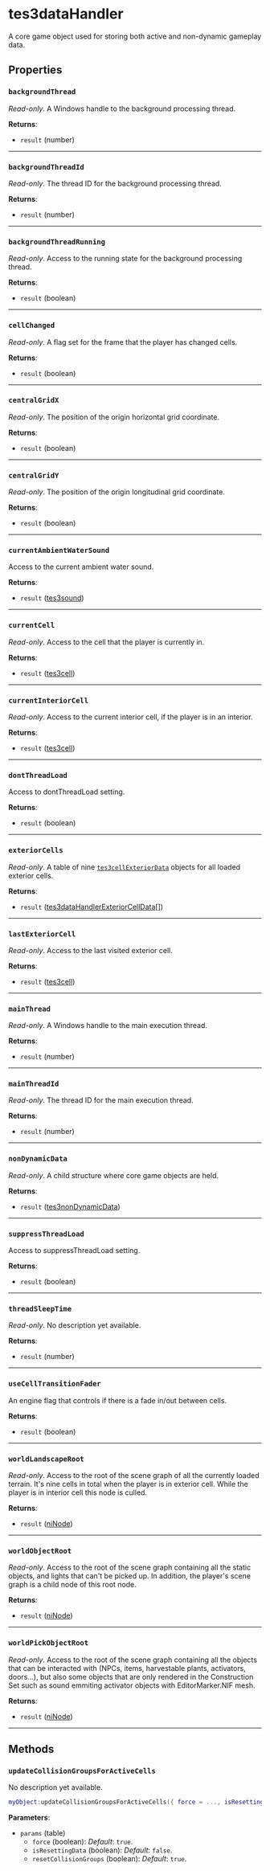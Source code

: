 # tes3dataHandler
<div class="search_terms" style="display: none">tes3datahandler, datahandler</div>

<!---
	This file is autogenerated. Do not edit this file manually. Your changes will be ignored.
	More information: https://github.com/MWSE/MWSE/tree/master/docs
-->

A core game object used for storing both active and non-dynamic gameplay data.

## Properties

### `backgroundThread`
<div class="search_terms" style="display: none">backgroundthread</div>

*Read-only*. A Windows handle to the background processing thread.

**Returns**:

* `result` (number)

***

### `backgroundThreadId`
<div class="search_terms" style="display: none">backgroundthreadid</div>

*Read-only*. The thread ID for the background processing thread.

**Returns**:

* `result` (number)

***

### `backgroundThreadRunning`
<div class="search_terms" style="display: none">backgroundthreadrunning</div>

*Read-only*. Access to the running state for the background processing thread.

**Returns**:

* `result` (boolean)

***

### `cellChanged`
<div class="search_terms" style="display: none">cellchanged</div>

*Read-only*. A flag set for the frame that the player has changed cells.

**Returns**:

* `result` (boolean)

***

### `centralGridX`
<div class="search_terms" style="display: none">centralgridx</div>

*Read-only*. The position of the origin horizontal grid coordinate.

**Returns**:

* `result` (boolean)

***

### `centralGridY`
<div class="search_terms" style="display: none">centralgridy</div>

*Read-only*. The position of the origin longitudinal grid coordinate.

**Returns**:

* `result` (boolean)

***

### `currentAmbientWaterSound`
<div class="search_terms" style="display: none">currentambientwatersound</div>

Access to the current ambient water sound.

**Returns**:

* `result` ([tes3sound](../../types/tes3sound))

***

### `currentCell`
<div class="search_terms" style="display: none">currentcell</div>

*Read-only*. Access to the cell that the player is currently in.

**Returns**:

* `result` ([tes3cell](../../types/tes3cell))

***

### `currentInteriorCell`
<div class="search_terms" style="display: none">currentinteriorcell</div>

*Read-only*. Access to the current interior cell, if the player is in an interior.

**Returns**:

* `result` ([tes3cell](../../types/tes3cell))

***

### `dontThreadLoad`
<div class="search_terms" style="display: none">dontthreadload</div>

Access to dontThreadLoad setting.

**Returns**:

* `result` (boolean)

***

### `exteriorCells`
<div class="search_terms" style="display: none">exteriorcells</div>

*Read-only*. A table of nine [`tes3cellExteriorData`](https://mwse.github.io/MWSE/types/tes3cellExteriorData/) objects for all loaded exterior cells.

**Returns**:

* `result` ([tes3dataHandlerExteriorCellData](../../types/tes3dataHandlerExteriorCellData)[])

***

### `lastExteriorCell`
<div class="search_terms" style="display: none">lastexteriorcell</div>

*Read-only*. Access to the last visited exterior cell.

**Returns**:

* `result` ([tes3cell](../../types/tes3cell))

***

### `mainThread`
<div class="search_terms" style="display: none">mainthread</div>

*Read-only*. A Windows handle to the main execution thread.

**Returns**:

* `result` (number)

***

### `mainThreadId`
<div class="search_terms" style="display: none">mainthreadid</div>

*Read-only*. The thread ID for the main execution thread.

**Returns**:

* `result` (number)

***

### `nonDynamicData`
<div class="search_terms" style="display: none">nondynamicdata</div>

*Read-only*. A child structure where core game objects are held.

**Returns**:

* `result` ([tes3nonDynamicData](../../types/tes3nonDynamicData))

***

### `suppressThreadLoad`
<div class="search_terms" style="display: none">suppressthreadload</div>

Access to suppressThreadLoad setting.

**Returns**:

* `result` (boolean)

***

### `threadSleepTime`
<div class="search_terms" style="display: none">threadsleeptime</div>

*Read-only*. No description yet available.

**Returns**:

* `result` (number)

***

### `useCellTransitionFader`
<div class="search_terms" style="display: none">usecelltransitionfader</div>

An engine flag that controls if there is a fade in/out between cells.

**Returns**:

* `result` (boolean)

***

### `worldLandscapeRoot`
<div class="search_terms" style="display: none">worldlandscaperoot</div>

*Read-only*. Access to the root of the scene graph of all the currently loaded terrain. It's nine cells in total when the player is in exterior cell. While the player is in interior cell this node is culled.

**Returns**:

* `result` ([niNode](../../types/niNode))

***

### `worldObjectRoot`
<div class="search_terms" style="display: none">worldobjectroot</div>

*Read-only*. Access to the root of the scene graph containing all the static objects, and lights that can't be picked up. In addition, the player's scene graph is a child node of this root node.

**Returns**:

* `result` ([niNode](../../types/niNode))

***

### `worldPickObjectRoot`
<div class="search_terms" style="display: none">worldpickobjectroot</div>

*Read-only*. Access to the root of the scene graph containing all the objects that can be interacted with (NPCs, items, harvestable plants, activators, doors...), but also some objects that are only rendered in the Construction Set such as sound emmiting activator objects with EditorMarker.NIF mesh.

**Returns**:

* `result` ([niNode](../../types/niNode))

***

## Methods

### `updateCollisionGroupsForActiveCells`
<div class="search_terms" style="display: none">updatecollisiongroupsforactivecells, collisiongroupsforactivecells</div>

No description yet available.

```lua
myObject:updateCollisionGroupsForActiveCells({ force = ..., isResettingData = ..., resetCollisionGroups = ... })
```

**Parameters**:

* `params` (table)
	* `force` (boolean): *Default*: `true`.
	* `isResettingData` (boolean): *Default*: `false`.
	* `resetCollisionGroups` (boolean): *Default*: `true`.

